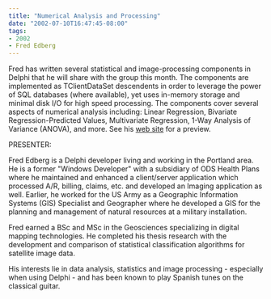 ```yaml
---
title: "Numerical Analysis and Processing"
date: "2002-07-10T16:47:45-08:00"
tags:
- 2002
- Fred Edberg
---
```


Fred has written several statistical and image-processing components in Delphi that he will share with the group this month.  The components are implemented as TClientDataSet descendents in order to leverage the power of SQL databases (where available), yet uses in-memory storage and minimal disk I/O for high speed processing.  The components cover several aspects of numerical analysis including: Linear Regression, Bivariate Regression-Predicted Values, Multivariate Regression, 1-Way Analysis of Variance (ANOVA), and more.  See his [web site](http://www.ipns.com/fedberg/index.htm) for a preview.

PRESENTER:

Fred Edberg is a Delphi developer living and working in the Portland area. He is a former "Windows Developer" with a subsidiary of ODS Health Plans where he maintained and enhanced a client/server application which processed A/R, billing, claims, etc. and developed an Imaging application as well. Earlier, he worked for the US Army as a Geographic Information Systems (GIS) Specialist and Geographer where he developed a GIS for the planning and management of natural resources at a military installation.

Fred earned a BSc and MSc in the Geosciences specializing in digital mapping technologies. He completed his thesis research with the development and comparison of statistical classification algorithms for satellite image data.

His interests lie in data analysis, statistics and image processing - especially when using Delphi - and has been known to play Spanish tunes on the classical guitar.
